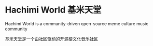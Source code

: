 # Hachimi World 基米天堂

Hachimi World is a community-driven open-source meme culture music community

基米天堂是一个由社区驱动的开源梗文化音乐社区